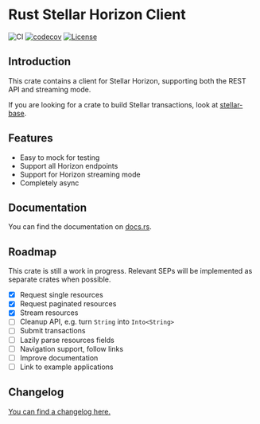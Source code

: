# Rust Stellar Horizon Client

![CI](https://github.com/aurora-rs/stellar-horizon-rs/workflows/CI/badge.svg)
[![codecov](https://codecov.io/gh/aurora-rs/stellar-horizon-rs/branch/master/graph/badge.svg?token=3DR7ZYCPTQ)](https://codecov.io/gh/aurora-rs/stellar-horizon-rs)
[![License](https://img.shields.io/badge/license-Apache%202.0-blue?style=flat-square)](https://github.com/aurora-rs/stellar-horizen-rs/blob/master/LICENSE)


## Introduction

This crate contains a client for Stellar Horizon, supporting both the
REST API and streaming mode.

If you are looking for a crate to build Stellar transactions, look at
[stellar-base](https://github.com/aurora-rs/stellar-base-rs).

## Features

 * Easy to mock for testing
 * Support all Horizon endpoints
 * Support for Horizon streaming mode
 * Completely async


## Documentation

You can find the documentation on [docs.rs](https://docs.rs/stellar-horizon).


## Roadmap

This crate is still a work in progress. Relevant SEPs will be
implemented as separate crates when possible.

 - [x] Request single resources
 - [x] Request paginated resources
 - [x] Stream resources
 - [ ] Cleanup API, e.g. turn `String` into `Into<String>`
 - [ ] Submit transactions
 - [ ] Lazily parse resources fields
 - [ ] Navigation support, follow links
 - [ ] Improve documentation
 - [ ] Link to example applications

## Changelog

[You can find a changelog here.](https://github.com/aurora-rs/stellar-horizon-rs/blob/master/CHANGELOG.md)
